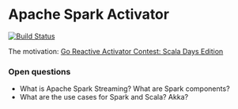 Apache Spark Activator
======================

[![Build Status](https://travis-ci.org/jaceklaskowski/spark-activator.svg?branch=master)](https://travis-ci.org/jaceklaskowski/spark-activator)

The motivation: [Go Reactive Activator Contest: Scala Days Edition](http://typesafe.com/blog/go-reactive-activator-contest-scala-days-edition)

### Open questions
* What is Apache Spark Streaming? What are Spark components?
* What are the use cases for Spark and Scala? Akka?